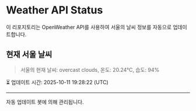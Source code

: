 
# Weather API Status

이 리포지토리는 OpenWeather API를 사용하여 서울의 날씨 정보를 자동으로 업데이트합니다.

## 현재 서울 날씨
> 서울의 현재 날씨: overcast clouds, 온도: 20.24°C, 습도: 94%

⏳ 업데이트 시간: 2025-10-11 19:28:22 (UTC)

---
자동 업데이트 봇에 의해 관리됩니다.
